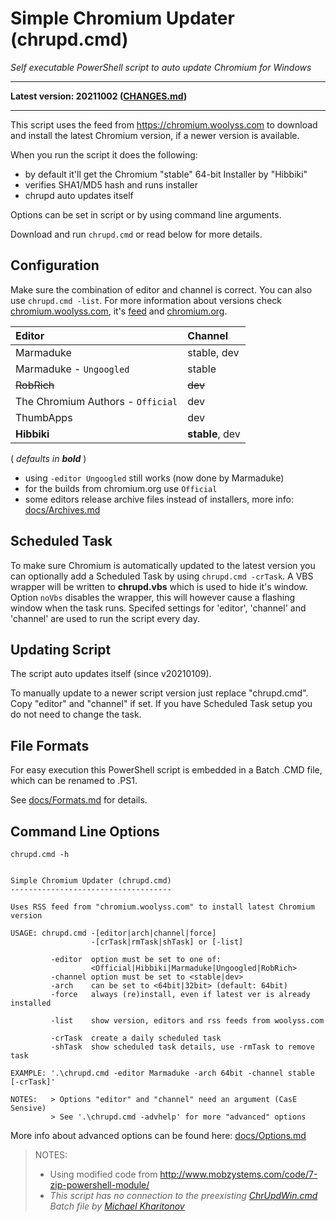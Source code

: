 # Simple Chromium Updater (chrupd.cmd)

*_Self executable PowerShell script to auto update Chromium for Windows_*

---

**Latest version: 20211002 ([CHANGES.md](CHANGES.md))**

---

This script uses the feed from <https://chromium.woolyss.com> to download and install the latest Chromium version, if a newer version is available.

When you run the script it does the following:

- by default it'll get the Chromium "stable" 64-bit Installer by "Hibbiki"
- verifies SHA1/MD5 hash and runs installer
- chrupd auto updates itself

Options can be set in script or by using command line arguments.

Download and run `chrupd.cmd` or read below for more details.

## Configuration

Make sure the combination of editor and channel is correct. You can also use `chrupd.cmd -list`. For more information about versions check [chromium.woolyss.com](https://chromium.woolyss.com/?cut=1&ago=1), it's [feed](https://chromium.woolyss.com/feed/windows-64-bit) and [chromium.org](https://www.chromium.org).

| Editor                            | Channel         |
|:----------------------------------|:----------------|
| Marmaduke                         | stable, dev     |
| Marmaduke - `Ungoogled`           | stable          |
| ~~RobRich~~                       | ~~dev~~         |
| The Chromium Authors - `Official` | dev             |
| ThumbApps                         | dev             |
| **Hibbiki**                       | **stable**, dev |

( _defaults in **bold**_  )

- using `-editor Ungoogled` still works (now done by Marmaduke)
- for the builds from chromium.org use `Official`
- some editors release archive files instead of installers, more info: [docs/Archives.md](/docs/Archives.md)

## Scheduled Task

To make sure Chromium is automatically updated to the latest version you can optionally add a Scheduled Task by using `chrupd.cmd -crTask`. A VBS wrapper will be written to **chrupd.vbs** which is used to hide it's window. Option `noVbs` disables the wrapper, this will however cause a flashing window when the task runs. Specifed settings for 'editor', 'channel' and 'channel' are used to run the script every day.

## Updating Script

The script auto updates itself (since v20210109).

To manually update to a newer script version just replace "chrupd.cmd". Copy "editor" and "channel" if set. If you have Scheduled Task setup you do not need to change the task.

## File Formats

For easy execution this PowerShell script is embedded in a Batch .CMD file, which can be renamed to .PS1.

See [docs/Formats.md](/docs/Formats.md) for details.

## Command Line Options

`chrupd.cmd -h`

```text

Simple Chromium Updater (chrupd.cmd)
------------------------------------

Uses RSS feed from "chromium.woolyss.com" to install latest Chromium version

USAGE: chrupd.cmd -[editor|arch|channel|force]
                  -[crTask|rmTask|shTask] or [-list]

         -editor  option must be set to one of:
                  <Official|Hibbiki|Marmaduke|Ungoogled|RobRich>
         -channel option must be set to <stable|dev>
         -arch    can be set to <64bit|32bit> (default: 64bit)
         -force   always (re)install, even if latest ver is already installed

         -list    show version, editors and rss feeds from woolyss.com

         -crTask  create a daily scheduled task
         -shTask  show scheduled task details, use -rmTask to remove task

EXAMPLE: '.\chrupd.cmd -editor Marmaduke -arch 64bit -channel stable [-crTask]'

NOTES:   > Options "editor" and "channel" need an argument (CasE Sensive)
         > See '.\chrupd.cmd -advhelp' for more "advanced" options

```

More info about advanced options can be found here: [docs/Options.md](/docs/Options.md)

> NOTES:
> * Using modified code from http://www.mobzystems.com/code/7-zip-powershell-module/
> * *This script has no connection to the preexisting [ChrUpdWin.cmd](https://gist.github.com/mikhaelkh/>12dec36d4a1c4136628b#file-chrupdwin-cmd) Batch file by [Michael Kharitonov](https://github.com/mikhaelkh)*
